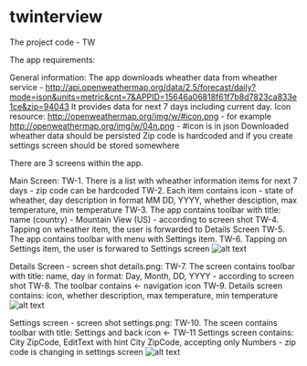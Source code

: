 # twinterview
The project code - TW

The app requirements:

General information:
The app downloads wheather data from wheather service - http://api.openweathermap.org/data/2.5/forecast/daily?mode=json&units=metric&cnt=7&APPID=15646a06818f61f7b8d7823ca833e1ce&zip=94043
It provides data for next 7 days including current day.
Icon resource: http://openweathermap.org/img/w/#icon.png - for example http://openweathermap.org/img/w/04n.png - #icon is in json
Downloaded wheather data should be persisted
Zip code is hardcoded and if you create settings screen should be stored somewhere

There are 3 screens within the app.

Main Screen:
TW-1. There is a list with wheather information items for next 7 days - zip code can be hardcoded
TW-2. Each item contains icon - state of wheather,  day description in format MM DD, YYYY, whether desciption, max temperature, min temperature
TW-3. The app contains toolbar with title: name (country) - Mountain View (US) - according to screen shot
TW-4. Tapping on wheather item, the user is forwarded to Details Screen
TW-5. The app contains toolbar with menu with Settings item.
TW-6. Tapping on Settings item, the user is forwared to Settings screen
![alt text](http://url/to/img.png)


Details Screen - screen shot details.png:
TW-7. The screen contains toolbar with title: name, day in format: Day, Month, DD, YYYY - according to screen shot
TW-8. The toolbar contains <- navigation icon
TW-9. Details screen contains: icon, whether description, max temperature, min temperature
![alt text](http://url/to/img.png)

Settings screen - screen shot settings.png:
TW-10. The sceen contains toolbar with title: Settings and back icon <-
TW-11 Settings screen contains: City ZipCode, EditText with hint City ZipCode, accepting only Numbers - zip code is changing in settings screen
![alt text](http://url/to/img.png)
